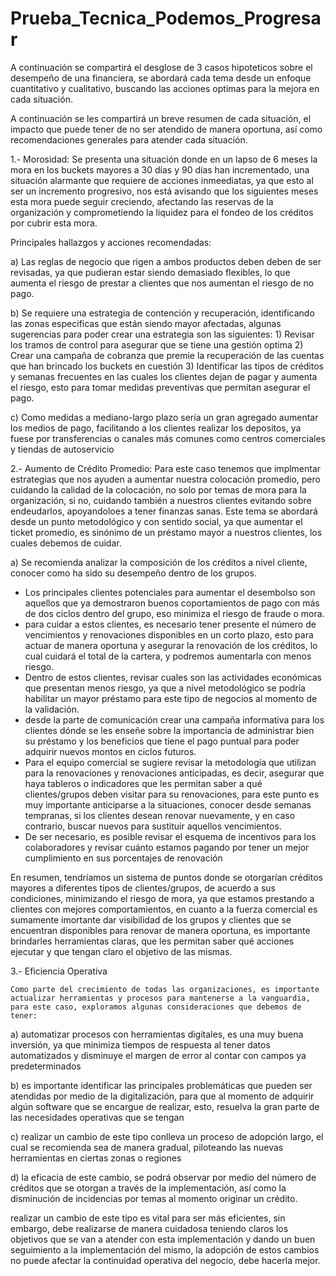 # Prueba_Tecnica_Podemos_Progresar
A continuación se compartirá el desglose de 3 casos hipoteticos sobre el desempeño de una financiera, se abordará cada tema desde un enfoque cuantitativo y cualitativo, buscando las acciones optimas para la mejora en cada situación.

A continuación se les compartirá un breve resumen de cada situación, el impacto que puede tener de no ser atendido de manera oportuna, así como recomendaciones generales para atender cada situación.

  1.- Morosidad:
    Se presenta una situación donde en un lapso de 6 meses la mora en los buckets mayores a 30 días y 90 días han incrementado, una situación alarmante que requiere de acciones inmeediatas, ya que esto al ser un incremento progresivo, nos está avisando que los siguientes meses esta mora puede seguir creciendo, afectando las reservas de la organización y comprometiendo la liquidez para el fondeo de los créditos por cubrir esta mora.

  Principales hallazgos y acciones recomendadas:
  
  a) Las reglas de negocio que rigen a ambos productos deben deben de ser revisadas, ya que pudieran estar siendo demasiado flexibles, lo que aumenta el riesgo de prestar a clientes que nos aumentan el riesgo de no pago.

  b) Se requiere una estrategia de contención y recuperación, identificando las zonas especificas que están siendo mayor afectadas, algunas sugerencias para poder crear una estrategia son las siguientes: 
      1) Revisar los tramos de control para asegurar que se tiene una gestión optima
      2) Crear una campaña de cobranza que premie la recuperación de las cuentas que han brincado los buckets en cuestión
      3) Identificar las tipos de créditos y semanas frecuentes en las cuales los clientes dejan de pagar y aumenta el riesgo, esto para tomar medidas preventivas que permitan asegurar el pago.

  c) Como medidas a mediano-largo plazo sería un gran agregado aumentar los medios de pago, facilitando a los clientes realizar los depositos, ya fuese por transferencias o canales más comunes como centros comerciales y tiendas de autoservicio


  2.- Aumento de Crédito Promedio:
      Para este caso tenemos que implmentar estrategias que nos ayuden a aumentar nuestra colocación promedio, pero cuidando la calidad de la colocación, no solo por temas de mora para la organización, si no, cuidando también a nuestros clientes evitando sobre endeudarlos, apoyandoloes a tener finanzas sanas.
    Este tema se abordará desde un punto metodológico y con sentido social, ya que aumentar el ticket promedio, es sinónimo de un préstamo mayor a nuestros clientes, los cuales debemos de cuidar.

  a) Se recomienda analizar la composición de los créditos a nivel cliente, conocer como ha sido su desempeño dentro de los grupos.
  - Los principales clientes potenciales para aumentar el desembolso son aquellos que ya demostraron buenos coportamientos de pago con más de dos ciclos dentro del grupo, eso minimiza el riesgo de fraude o mora.
  - para cuidar a estos clientes, es necesario tener presente el número de vencimientos y renovaciones disponibles en un corto plazo, esto para actuar de manera oportuna y asegurar la renovación de los créditos, lo cual cuidará el total de la cartera, y podremos aumentarla con menos riesgo.
  - Dentro de estos clientes, revisar cuales son las actividades económicas que presentan menos riesgo, ya que a nivel metodológico se podría habilitar un mayor préstamo para este tipo de negocios al momento de la validación.
  - desde la parte de comunicación crear una campaña informativa para los clientes dónde se les enseñe sobre la importancia de administrar bien su préstamo y los beneficios que tiene el pago puntual para poder adquirir nuevos montos en ciclos futuros.
  - Para el equipo comercial se sugiere revisar la metodología que utilizan para la renovaciones y renovaciones anticipadas, es decir, asegurar que haya tableros o indicadores que les permitan saber a qué clientes/grupos deben visitar para su renovaciones, para este punto es muy importante anticiparse a la situaciones, conocer desde semanas tempranas, si los clientes desean renovar nuevamente, y en caso contrario, buscar nuevos para sustituir aquellos vencimientos.
  - De ser necesario, es posible revisar el esquema de incentivos para los colaboradores y revisar cuánto estamos pagando por tener un mejor cumplimiento en sus porcentajes de renovación


En resumen, tendríamos un sistema de puntos donde se otorgarían créditos mayores a diferentes tipos de clientes/grupos, de acuerdo a sus condiciones, minimizando el riesgo de mora, ya que estamos prestando a clientes con mejores comportamientos, en cuanto a la fuerza comercial es sumamente imortante dar visibilidad de los grupos y clientes que se encuentran disponibles para renovar de manera oportuna, es importante brindarles herramientas claras, que les permitan saber qué acciones ejecutar y que tengan claro el objetivo de las mismas.


  3.- Eficiencia Operativa
  
    Como parte del crecimiento de todas las organizaciones, es importante actualizar herramientas y procesos para mantenerse a la vanguardia, para este caso, exploramos algunas consideraciones que debemos de tener:

  a) automatizar procesos con herramientas digitales, es una muy buena inversión, ya que minimiza tiempos de respuesta al tener datos automatizados y disminuye el margen de error al contar con campos ya predeterminados
  
  b) es importante identificar las principales problemáticas que pueden ser atendidas por medio de la digitalización, para que al momento de adquirir algún software que se encargue de realizar, esto, resuelva la gran parte de las necesidades operativas que se tengan
  
  c) realizar un cambio de este tipo conlleva un proceso de adopción largo, el cual se recomienda sea de manera gradual, piloteando las nuevas herramientas en ciertas zonas o regiones
  
  d) la eficacia de este cambio, se podrá observar por medio del número de créditos que se otorgan a través de la implementación, así como la disminución de incidencias por temas al momento originar un crédito.

  realizar un cambio de este tipo es vital para ser más eficientes, sin embargo, debe realizarse de manera cuidadosa teniendo claros los objetivos que se van a atender con esta implementación y dando un buen seguimiento a la implementación del mismo, la adopción de estos cambios no puede afectar la continuidad operativa del negocio, debe hacerla mejor.
